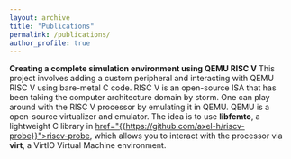 ```yaml
---
layout: archive
title: "Publications"
permalink: /publications/
author_profile: true
---
```


**Creating a complete simulation environment using QEMU RISC V**
This project involves adding a custom peripheral and interacting with QEMU RISC V using bare-metal C code. RISC V is an open-source ISA that has been taking the computer architecture domain by storm. One can play around with the RISC V processor by emulating it in QEMU. QEMU is a open-source virtualizer and emulator. The idea is to use **libfemto**, a lightweight C library in  <u><a> href="{{https://github.com/axel-h/riscv-probe}}">riscv-probe</a></u>, which allows you to interact with the processor via **virt**, a VirtIO Virtual Machine environment. 

